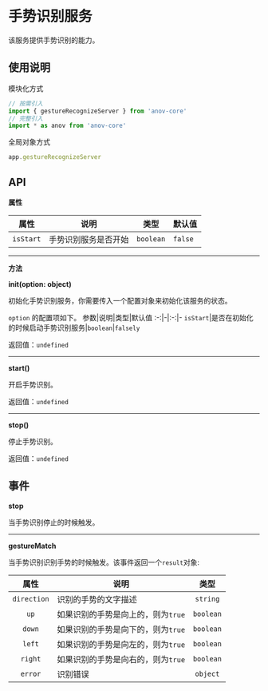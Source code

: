 # 手势识别服务

该服务提供手势识别的能力。

## 使用说明

模块化方式

```javascript
// 按需引入
import { gestureRecognizeServer } from 'anov-core'
// 完整引入
import * as anov from 'anov-core'
```

全局对象方式

```javascript
app.gestureRecognizeServer
```

## API

**属性**

|   属性    | 说明                 |   类型    | 默认值  |
| :-------: | -------------------- | :-------: | ------- |
| `isStart` | 手势识别服务是否开始 | `boolean` | `false` |

---
**方法**

**init(option: object)**

初始化手势识别服务，你需要传入一个配置对象来初始化该服务的状态。

`option` 的配置项如下。
参数|说明|类型|默认值
:-:|-|:-:|-
`isStart`|是否在初始化的时候启动手势识别服务|`boolean`|`falsely`

返回值：`undefined`

---

**start()**

开启手势识别。

返回值：`undefined`

---

**stop()**

停止手势识别。

返回值：`undefined`


## 事件

**stop**

当手势识别停止的时候触发。

---

**gestureMatch**

当手势识别识别手势的时候触发。该事件返回一个`result`对象:

|   属性    | 说明                 |   类型
| :-------: | -------------------- | :-------:
| `direction` | 识别的手势的文字描述 | `string`
| `up` | 如果识别的手势是向上的，则为`true` | `boolean`
| `down` | 如果识别的手势是向下的，则为`true` | `boolean`
| `left` | 如果识别的手势是向左的，则为`true` | `boolean`
| `right` | 如果识别的手势是向右的，则为`true` | `boolean`
| `error` | 识别错误 | `object`